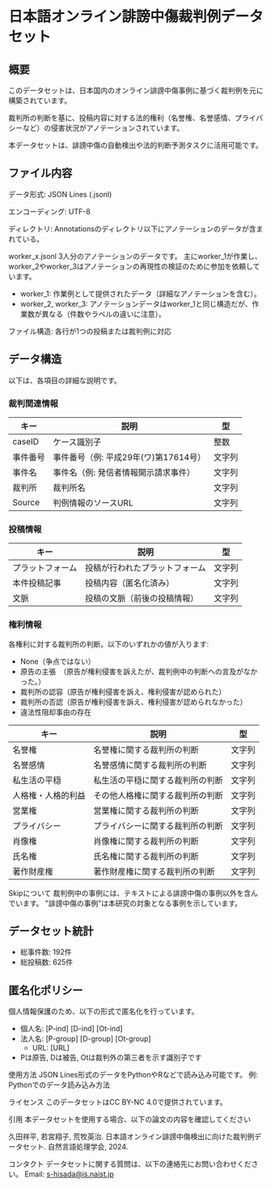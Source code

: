 # 日本語オンライン誹謗中傷裁判例データセット
## 概要

このデータセットは、日本国内のオンライン誹謗中傷事例に基づく裁判例を元に構築されています。

裁判所の判断を基に、投稿内容に対する法的権利（名誉権、名誉感情、プライバシーなど）の侵害状況がアノテーションされています。

本データセットは、誹謗中傷の自動検出や法的判断予測タスクに活用可能です。

## ファイル内容
データ形式: JSON Lines (.jsonl)

エンコーディング: UTF-8

ディレクトリ: Annotationsのディレクトリ以下にアノテーションのデータが含まれている。

worker_x.jsonl 3人分のアノテーションのデータです。
主にworker_1が作業し、worker_2やworker_3はアノテーションの再現性の検証のために参加を依頼しています。
- worker_1: 作業例として提供されたデータ（詳細なアノテーションを含む）。
- worker_2, worker_3: アノテーションデータはworker_1と同じ構造だが、作業数が異なる（件数やラベルの違いに注意）。

ファイル構造: 各行が1つの投稿または裁判例に対応

## データ構造
以下は、各項目の詳細な説明です。

### 裁判関連情報
| キー     | 説明                                  | 型     |
|----------|---------------------------------------|--------|
| caseID   | ケース識別子                          | 整数   |
| 事件番号 | 事件番号（例: 平成29年(ワ)第17614号） | 文字列 |
| 事件名   | 事件名（例: 発信者情報開示請求事件）  | 文字列 |
| 裁判所   | 裁判所名                              | 文字列 |
| Source   | 判例情報のソースURL                   | 文字列 |

### 投稿情報
| キー             | 説明                           | 型     |
|------------------|--------------------------------|--------|
| プラットフォーム | 投稿が行われたプラットフォーム | 文字列 |
| 本件投稿記事     | 投稿内容（匿名化済み）         | 文字列 |
| 文脈             | 投稿の文脈（前後の投稿情報）   | 文字列 |

### 権利情報
各権利に対する裁判所の判断。以下のいずれかの値が入ります:

- None（争点ではない）
- 原告の主張　（原告が権利侵害を訴えたが、裁判例中の判断への言及がなかった。）
- 裁判所の認容（原告が権利侵害を訴え、権利侵害が認められた）
- 裁判所の否認（原告が権利侵害を訴え、権利侵害が認められなかった）
- 違法性阻却事由の存在

| キー               | 説明                             | 型     |
|--------------------|----------------------------------|--------|
| 名誉権             | 名誉権に関する裁判所の判断       | 文字列 |
| 名誉感情           | 名誉感情に関する裁判所の判断     | 文字列 |
| 私生活の平穏       | 私生活の平穏に関する裁判所の判断 | 文字列 |
| 人格権・人格的利益 | その他人格権に関する裁判所の判断 | 文字列 |
| 営業権             | 営業権に関する裁判所の判断       | 文字列 |
| プライバシー       | プライバシーに関する裁判所の判断 | 文字列 |
| 肖像権             | 肖像権に関する裁判所の判断       | 文字列 |
| 氏名権             | 氏名権に関する裁判所の判断       | 文字列 |
| 著作財産権         | 著作財産権に関する裁判所の判断   | 文字列 |

Skipについて
裁判例中の事例には、テキストによる誹謗中傷の事例以外を含んでいます。
"誹謗中傷の事例"は本研究の対象となる事例を示しています。

## データセット統計
- 総事件数: 192件
- 総投稿数: 625件

## 匿名化ポリシー
個人情報保護のため、以下の形式で匿名化を行っています。

- 個人名: [P-ind] [D-ind] [Ot-ind]
- 法人名: [P-group] [D-group] [Ot-group]
  - URL: [URL]
- Pは原告, Dは被告, Otは裁判外の第三者を示す識別子です




使用方法
JSON Lines形式のデータをPythonやRなどで読み込み可能です。
例: Pythonでのデータ読み込み方法

ライセンス
このデータセットはCC BY-NC 4.0で提供されています。

引用
本データセットを使用する場合、以下の論文の内容を確認してください

久田祥平, 若宮翔子, 荒牧英治. 日本語オンライン誹謗中傷検出に向けた裁判例データセット. 自然言語処理学会, 2024.

コンタクト
データセットに関する質問は、以下の連絡先にお問い合わせください。
Email: s-hisada@is.naist.jp
